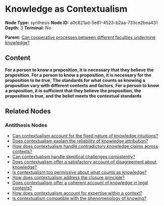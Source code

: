 # Knowledge as Contextualism

**Node Type:** synthesis
**Node ID:** a0c821ad-5e81-4523-b2aa-733ce2bea431
**Depth:** 3
**Terminal:** No

**Parent:** [Can cooperative processes between different faculties undermine knowledge?](can-cooperative-processes-between-different-faculties-undermine-knowledge-antithesis-e1e9ab5c-c744-4046-b0bc-fea297a47d53.md)

## Content

**For a person to know a proposition, it is necessary that they believe the proposition**, **For a person to know a proposition, it is necessary for the proposition to be true**, **The standards for what counts as knowing a proposition vary with different contexts and factors**, **For a person to know a proposition, it is sufficient that they believe the proposition, the proposition is true, and the belief meets the contextual standards**

## Related Nodes

### Antithesis Nodes

- [Can contextualism account for the fixed nature of knowledge intuitions?](can-contextualism-account-for-the-fixed-nature-of-knowledge-intuitions-antithesis-a465ad71-e065-4e3c-b170-7f15bf968543.md)
- [Does contextualism explain the reliability of knowledge attribution?](does-contextualism-explain-the-reliability-of-knowledge-attribution-antithesis-847c4c73-6ce1-4d42-ad11-af11be5fff69.md)
- [How does contextualism handle contradictory knowledge claims across contexts?](how-does-contextualism-handle-contradictory-knowledge-claims-across-contexts-antithesis-a7c853ed-adb5-4fa2-a279-fada46372ca3.md)
- [Can contextualism handle skeptical challenges consistently?](can-contextualism-handle-skeptical-challenges-consistently-antithesis-f53c70de-6d11-4f24-bb90-4135585c8201.md)
- [Does contextualism offer a satisfactory account of disagreement about knowledge?](does-contextualism-offer-a-satisfactory-account-of-disagreement-about-knowledge-antithesis-7d6b0f01-dfdb-4f06-9046-c2cc84ecb1f1.md)
- [Is contextualism too permissive about what counts as knowledge?](is-contextualism-too-permissive-about-what-counts-as-knowledge-antithesis-9c4856af-be8e-453a-bea2-bf9263c34dcb.md)
- [How does contextualism address the closure principle?](how-does-contextualism-address-the-closure-principle-antithesis-53f39d76-7bc3-4b87-aa37-5290415649cc.md)
- [Does contextualism offer a coherent account of knowledge in legal contexts?](does-contextualism-offer-a-coherent-account-of-knowledge-in-legal-contexts-antithesis-4fd45920-e690-44af-84cd-ab3b45e9c6dc.md)
- [How does contextualism account for expertise within a context?](how-does-contextualism-account-for-expertise-within-a-context-antithesis-90b6926b-14ec-42f9-8fc4-dc6a1c0415e3.md)
- [Is contextualism compatible with the phenomenology of knowing?](is-contextualism-compatible-with-the-phenomenology-of-knowing-antithesis-ba980be9-1b2c-4ae8-a59b-54b64b8aedf7.md)
